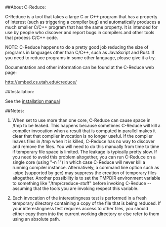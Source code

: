 ##About C-Reduce:


C-Reduce is a tool that takes a large C or C++ program that has a
property of interest (such as triggering a compiler bug) and
automatically produces a much smaller C/C++ program that has the same
property.  It is intended for use by people who discover and report
bugs in compilers and other tools that process C/C++ code.

NOTE: C-Reduce happens to do a pretty good job reducing the size of
programs in languages other than C/C++, such as JavaScript and Rust.
If you need to reduce programs in some other language, please give it
a try.

Documentation and other information can be found at the C-Reduce web
page:

  http://embed.cs.utah.edu/creduce/


##Installation:


See the [installation manual](INSTALL.md)


##Notes:


1. When set to use more than one core, C-Reduce can cause space in
/tmp to be leaked. This happens because sometimes C-Reduce will kill a
compiler invocation when a result that is computed in parallel makes
it clear that that compiler invocation is no longer useful. If the
compiler leaves files in /tmp when it is killed, C-Reduce has no way
to discover and remove the files. You will need to do this manually
from time to time if temporary file space is limited. The leakage is
typically pretty slow. If you need to avoid this problem altogether,
you can run C-Reduce on a single core (using "-n 1") in which case
C-Reduce will never kill a running compiler instance. Alternatively, a
command line option such as -pipe (supported by gcc) may suppress the
creation of temporary files altogether. Another possibility is to set
the TMPDIR environment variable to something like "/tmp/creduce-stuff"
before invoking C-Reduce -- assuming that the tools you are invoking
respect this variable.

2. Each invocation of the interestingness test is performed in a fresh
temporary directory containing a copy of the file that is being
reduced. If your interestingness test requires access to other files,
you should either copy them into the current working directory or else
refer to them using an absolute path.
